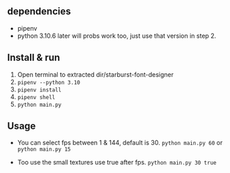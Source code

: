## dependencies
- pipenv
- python 3.10.6 later will probs work too, just use that version in step 2.

## Install & run
1. Open terminal to extracted dir/starburst-font-designer
2.  
    ```pipenv --python 3.10```
3.  
    ```pipenv install```
4.  
    ```pipenv shell```
5.  
    ```python main.py```

## Usage
- You can select fps between 1 & 144, default is 30.
```python main.py 60```
or
```python main.py 15```

- Too use the small textures use true after fps.
```python main.py 30 true```

